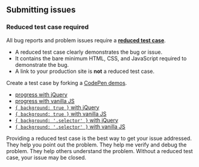 ## Submitting issues

### Reduced test case required

All bug reports and problem issues require a [**reduced test case**](http://css-tricks.com/reduced-test-cases/).

- A reduced test case clearly demonstrates the bug or issue.
- It contains the bare minimum HTML, CSS, and JavaScript required to demonstrate the bug.
- A link to your production site is **not** a reduced test case.

Create a test case by forking a [CodePen demos](http://codepen.io/desandro/pens/tags/?selected_tag=imagesloaded-docs).

- [progress with jQuery](http://codepen.io/desandro/pen/bIFyl)
- [progress with vanilla JS](http://codepen.io/desandro/pen/hlzaw)
- [`{ background: true }` with jQuery](http://codepen.io/desandro/pen/pjVMPB)
- [`{ background: true }` with vanilla JS](http://codepen.io/desandro/pen/avKooW)
- [`{ background: '.selector' }` with jQuery](http://codepen.io/desandro/pen/avKoZL)
- [`{ background: '.selector' }` with vanilla JS](http://codepen.io/desandro/pen/vNrBGz)

Providing a reduced test case is the best way to get your issue addressed. They help you point out the problem. They help me verify and debug the problem. They help others understand the problem. Without a reduced test case, your issue may be closed.
